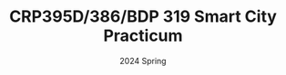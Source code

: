 ---
title: "CRP395D/386/BDP 319 Smart City Practicum"
collection: teaching
type: "Guest Lecturer"
permalink: /teaching/2024s-CRP395
venue: "The University of Texas at Austin"
date: 2024 Spring
location: "Austin, TX"
---